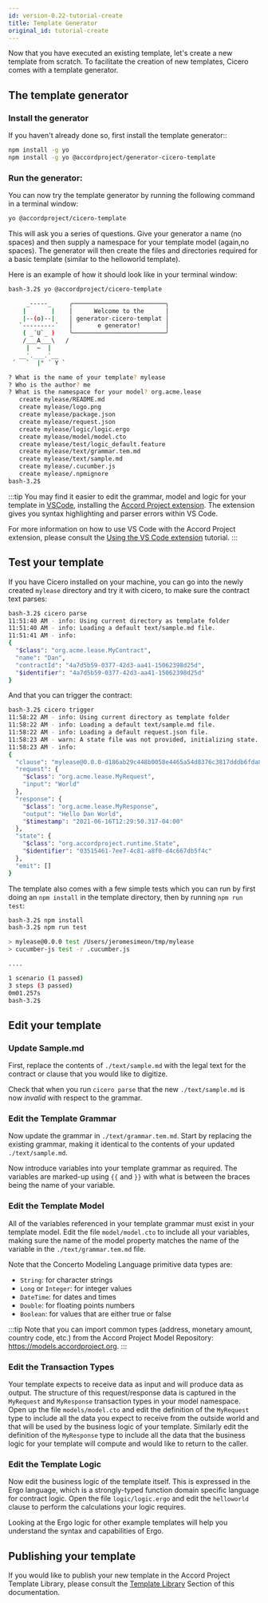 ```yaml
---
id: version-0.22-tutorial-create
title: Template Generator
original_id: tutorial-create
---
```


Now that you have executed an existing template, let's create a new template from scratch. To facilitate the creation of new templates, Cicero comes with a template generator.

## The template generator

### Install the generator

If you haven't already done so, first install the template generator::

```bash
npm install -g yo
npm install -g yo @accordproject/generator-cicero-template
```

### Run the generator:

You can now try the template generator by running the following command in a terminal window:
```bash
yo @accordproject/cicero-template
```
This will ask you a series of questions. Give your generator a name (no spaces) and then supply a namespace for your template model (again,no spaces). The generator will then create the files and directories required for a basic template (similar to the helloworld template).

Here is an example of how it should look like in your terminal window:
```bash
bash-3.2$ yo @accordproject/cicero-template 

     _-----_     ╭──────────────────────────╮
    |       |    │      Welcome to the      │
    |--(o)--|    │ generator-cicero-templat │
   `---------´   │       e generator!       │
    ( _´U`_ )    ╰──────────────────────────╯
    /___A___\   /
     |  ~  |     
   __'.___.'__   
 ´   `  |° ´ Y ` 

? What is the name of your template? mylease
? Who is the author? me
? What is the namespace for your model? org.acme.lease
   create mylease/README.md
   create mylease/logo.png
   create mylease/package.json
   create mylease/request.json
   create mylease/logic/logic.ergo
   create mylease/model/model.cto
   create mylease/test/logic_default.feature
   create mylease/text/grammar.tem.md
   create mylease/text/sample.md
   create mylease/.cucumber.js
   create mylease/.npmignore
bash-3.2$ 
```

:::tip
You may find it easier to edit the grammar, model and logic for your template in [VSCode](https://code.visualstudio.com/), installing the [Accord Project extension](https://marketplace.visualstudio.com/items?itemName=accordproject.cicero-vscode-extension). The extension gives you syntax highlighting and parser errors within VS Code.

For more information on how to use VS Code with the Accord Project extension, please consult the [Using the VS Code extension](tutorial-vscode) tutorial.
:::

## Test your template

If you have Cicero installed on your machine, you can go into the newly created `mylease` directory and try it with cicero, to make sure the contract text parses:
```bash
bash-3.2$ cicero parse
11:51:40 AM - info: Using current directory as template folder
11:51:40 AM - info: Loading a default text/sample.md file.
11:51:41 AM - info:
{
  "$class": "org.acme.lease.MyContract",
  "name": "Dan",
  "contractId": "4a7d5b59-0377-42d3-aa41-15062398d25d",
  "$identifier": "4a7d5b59-0377-42d3-aa41-15062398d25d"
}
```
And that you can trigger the contract:
```bash
bash-3.2$ cicero trigger 
11:58:22 AM - info: Using current directory as template folder
11:58:22 AM - info: Loading a default text/sample.md file.
11:58:22 AM - info: Loading a default request.json file.
11:58:23 AM - warn: A state file was not provided, initializing state. Try the --state flag or create a state.json in the root folder of your template.
11:58:23 AM - info:
{
  "clause": "mylease@0.0.0-d186ab29c448b0058e4465a54d8376c3817dddb6fda8dc0ca29a88151b3dbecc",
  "request": {
    "$class": "org.acme.lease.MyRequest",
    "input": "World"
  },
  "response": {
    "$class": "org.acme.lease.MyResponse",
    "output": "Hello Dan World",
    "$timestamp": "2021-06-16T12:29:50.317-04:00"
  },
  "state": {
    "$class": "org.accordproject.runtime.State",
    "$identifier": "03515461-7ee7-4c81-a8f0-d4c667db5f4c"
  },
  "emit": []
}
```

The template also comes with a few simple tests which you can run by first doing an `npm install` in the template directory, then by running `npm run test`:
```bash
bash-3.2$ npm install 
bash-3.2$ npm run test 

> mylease@0.0.0 test /Users/jeromesimeon/tmp/mylease
> cucumber-js test -r .cucumber.js

....

1 scenario (1 passed)
3 steps (3 passed)
0m01.257s
bash-3.2$ 
```

## Edit your template

### Update Sample.md

First, replace the contents of `./text/sample.md` with the legal text for the contract or clause that you would like to digitize.

Check that when you run `cicero parse` that the new `./text/sample.md` is now _invalid_ with respect to the grammar.

### Edit the Template Grammar

Now update the grammar in `./text/grammar.tem.md`. Start by replacing the existing grammar, making it identical to the contents of your updated `./text/sample.md`.

Now introduce variables into your template grammar as required. The variables are marked-up using `{{` and `}}` with what is between the braces being the name of your variable.

### Edit the Template Model

All of the variables referenced in your template grammar must exist in your template model. Edit
the file `model/model.cto` to include all your variables, making sure the name of the model property matches the name of the variable in the `./text/grammar.tem.md` file.

Note that the Concerto Modeling Language primitive data types are:

- `String`: for character strings
- `Long` or `Integer`: for integer values
- `DateTime`: for dates and times
- `Double`: for floating points numbers
- `Boolean`: for values that are either true or false

:::tip
Note that you can import common types (address, monetary amount, country code, etc.) from the Accord Project Model Repository: https://models.accordproject.org.
:::

### Edit the Transaction Types

Your template expects to receive data as input and will produce data as output. The structure of
this request/response data is captured in the `MyRequest` and `MyResponse` transaction types in your model
namespace. Open up the file `models/model.cto` and edit the definition of the `MyRequest` type to
include all the data you expect to receive from the outside world and that will be used by the
business logic of your template. Similarly edit the definition of the `MyResponse` type to include
all the data that the business logic for your template will compute and would like to return to the
caller.

### Edit the Template Logic

Now edit the business logic of the template itself. This is expressed in the Ergo language, which is a strongly-typed function domain specific language for contract logic. Open the file `logic/logic.ergo`
and edit the `helloworld` clause to perform the calculations your logic requires.

Looking at the Ergo logic for other example templates will help you understand the syntax and capabilities of Ergo.

## Publishing your template

If you would like to publish your new template in the Accord Project Template Library, please consult the [Template Library](tutorial-library) Section of this documentation.


